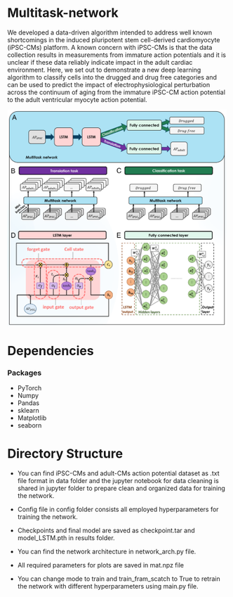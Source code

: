 # Multitask-network

We developed a data-driven algorithm intended to address well known shortcomings in the induced pluripotent stem cell-derived cardiomyocyte (iPSC-CMs) platform.  A known concern with iPSC-CMs is that the data collection results in measurements from immature action potentials and it is unclear if these data reliably indicate impact in the adult cardiac environment.  Here, we set out to demonstrate a new deep learning algorithm to classify cells into the drugged and drug free categories and can be used to predict the impact of electrophysiological perturbation across the continuum of aging from the immature iPSC-CM action potential to the adult ventricular myocyte action potential. 

<img src="./results/Fig3/Fig3.png"  width="500" align="center" >

# Dependencies

### Packages

* PyTorch
* Numpy
* Pandas
* sklearn
* Matplotlib
* seaborn

# Directory Structure

* You can find iPSC-CMs and adult-CMs action potential dataset as .txt file format in data folder and the jupyter notebook for data cleaning is shared in jupyter folder to prepare clean and organized data for training the network. 

* Config file in config folder consists all employed hyperparameters for training the network.

* Checkpoints and final model are saved as checkpoint.tar and model_LSTM.pth in results folder.

* You can find the network architecture in network_arch.py file.

* All required parameters for plots are saved in mat.npz file 

* You can change mode to train and train_fram_scatch to True to retrain the network with different hyperparameters using main.py file. 
